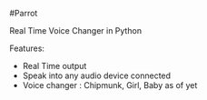 #Parrot

Real Time Voice Changer in Python

Features:
- Real Time output
- Speak into any audio device connected
- Voice changer : Chipmunk, Girl, Baby as of yet
